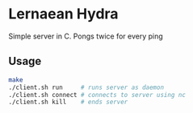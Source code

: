 # Lernaean Hydra

Simple server in C.  Pongs twice for every ping

## Usage

```bash
make
./client.sh run		# runs server as daemon
./client.sh connect	# connects to server using nc
./client.sh kill	# ends server
```
